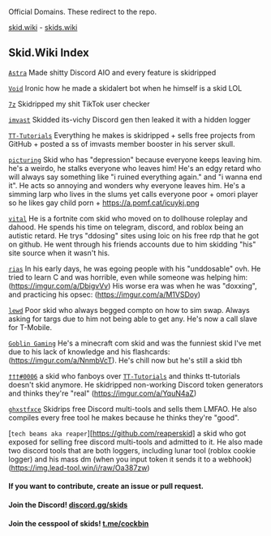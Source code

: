Official Domains. These redirect to the repo.

[skid.wiki](http://skid.wiki) - [skids.wiki](http://skids.wiki)

## Skid.Wiki Index

[`Astra`](https://github.com/AstraaDev) Made shitty Discord AIO and every feature is skidripped

[`Void`](https://github.com/VoidDev1337) Ironic how he made a skidalert bot when he himself is a skid LOL

[`7z`](https://github.com/7z8y) Skidripped my shit TikTok user checker

[`imvast`](https://github.com/imvast) Skidded its-vichy Discord gen then leaked it with a hidden logger

[`TT-Tutorials`](https://github.com/TT-Tutorials) Everything he makes is skidripped + sells free projects from GitHub + posted a ss of imvasts member booster in his server skull.

[`picturing`](https://github.com/picturing) Skid who has "depression" because everyone keeps leaving him. he's a weirdo, he stalks everyone who leaves him! He's an edgy retard who will always say something like "i ruined everything again." and "i wanna end it". He acts so annoying and wonders why everyone leaves him. He's a simming larp who lives in the slums yet calls everyone poor + omori player so he likes gay child porn + https://a.pomf.cat/icuykj.png

[`vital`](https://github.com/v1t4ll) He is a fortnite com skid who moved on to dollhouse roleplay and dahood. He spends his time on telegram, discord, and roblox being an autistic retard. He trys "ddosing" sites using loic on his free rdp that he got on github. He went through his friends accounts due to him skidding "his" site source when it wasn't his.

[`rias`](https://t.me/maltreatment) In his early days, he was egoing people with his "unddosable" ovh. He tried to learn C and was horrible, even while someone was helping him: (https://imgur.com/a/DbigvVv) His worse era was when he was "doxxing", and practicing his opsec: (https://imgur.com/a/M1VSDoy)

[`lewd`](https://t.me/grabify) Poor skid who always begged compto on how to sim swap. Always asking for targs due to him not being able to get any. He's now a call slave for T-Mobile.

[`Goblin Gaming`](https://www.youtube.com/c/GoblinGamingYouTube) He's a minecraft com skid and was the funniest skid I've met due to his lack of knowledge and his flashcards: (https://imgur.com/a/NnmbVcT). He's chill now but he's still a skid tbh 

[`†††#0006`](https://discord.com/users/985054109281435659) a skid who fanboys over [`TT-Tutorials`](https://github.com/TT-Tutorials) and thinks tt-tutorials doesn't skid anymore. He skidripped non-working Discord token generators and thinks they're "real" (https://imgur.com/a/YquN4aZ)

[`ghxstfxce`](https://github.com/LuyaTools) Skidrips free Discord multi-tools and sells them LMFAO. He also compiles every free tool he makes because he thinks they're "good".

[`tech beams aka reaper`][https://github.com/reaperskid] a skid who got exposed for selling free discord multi-tools and admitted to it. He also made two discord tools that are both loggers, including lunar tool (roblox cookie logger) and his mass dm (when you input token it sends it to a webhook) (https://img.lead-tool.win/i/raw/Oa387zw)
#### If you want to contribute, create an issue or pull request.

#### Join the Discord! [discord.gg/skids](https://discord.gg/skids)
#### Join the cesspool of skids! [t.me/cockbin](https://t.me/cockbin)

